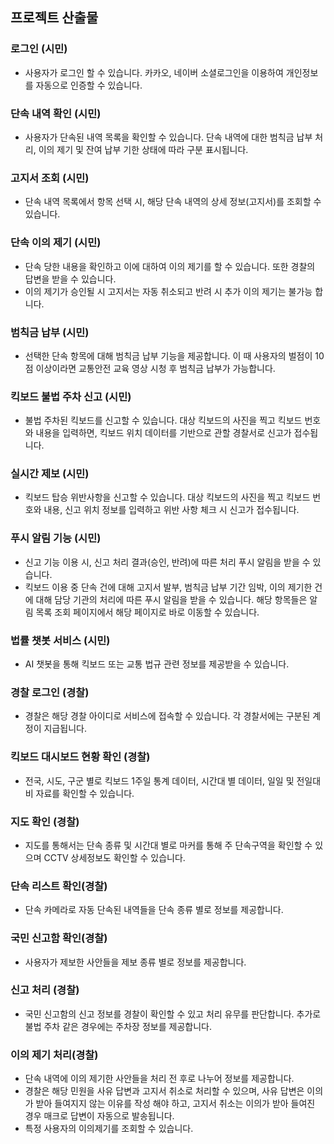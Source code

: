 
## 프로젝트 산출물

### 로그인 (시민)

- 사용자가 로그인 할 수 있습니다. 카카오, 네이버 소셜로그인을 이용하여 개인정보를 자동으로 인증할 수 있습니다.

### 단속 내역 확인 (시민)

- 사용자가 단속된 내역 목록을 확인할 수 있습니다. 단속 내역에 대한 범칙금 납부 처리, 이의 제기 및 잔여 납부 기한 상태에 따라 구분 표시됩니다.

### 고지서 조회 (시민)

- 단속 내역 목록에서 항목 선택 시, 해당 단속 내역의 상세 정보(고지서)를 조회할 수 있습니다.

### 단속 이의 제기 (시민)

- 단속 당한 내용을 확인하고 이에 대하여 이의 제기를 할 수 있습니다. 또한 경찰의 답변을 받을 수 있습니다.
- 이의 제기가 승인될 시 고지서는 자동 취소되고 반려 시 추가 이의 제기는 불가능 합니다.

### 범칙금 납부 (시민)

- 선택한 단속 항목에 대해 범칙금 납부 기능을 제공합니다. 이 때 사용자의 벌점이 10점 이상이라면 교통안전 교육 영상 시청 후 범칙금 납부가 가능합니다.


### 킥보드 불법 주차 신고 (시민)

- 불법 주차된 킥보드를 신고할 수 있습니다. 대상 킥보드의 사진을 찍고 킥보드 번호와 내용을 입력하면, 킥보드 위치 데이터를 기반으로 관할 경찰서로 신고가 접수됩니다.
    

### 실시간 제보 (시민)

- 킥보드 탑승 위반사항을 신고할 수 있습니다. 대상 킥보드의 사진을 찍고 킥보드 번호와 내용, 신고 위치 정보를 입력하고 위반 사항 체크 시 신고가 접수됩니다.

### 푸시 알림 기능 (시민)

- 신고 기능 이용 시, 신고 처리 결과(승인, 반려)에 따른 처리 푸시 알림을 받을 수 있습니다.
- 킥보드 이용 중 단속 건에 대해 고지서 발부, 범칙금 납부 기간 임박, 이의 제기한 건에 대해 담당 기관의 처리에 따른 푸시 알림을 받을 수 있습니다. 해당 항목들은 알림 목록 조회 페이지에서 해당 페이지로 바로 이동할 수 있습니다.

### 법률 챗봇 서비스 (시민)

- AI 챗봇을 통해 킥보드 또는 교통 법규 관련 정보를 제공받을 수 있습니다.


### 경찰 로그인 (경찰)

- 경찰은 해당 경찰 아이디로 서비스에 접속할 수 있습니다. 각 경찰서에는 구분된 계정이 지급됩니다.


### 킥보드 대시보드 현황 확인 (경찰)

- 전국, 시도, 구군 별로 킥보드 1주일 통계 데이터, 시간대 별 데이터, 일일 및 전일대비 자료를 확인할 수 있습니다.

### 지도 확인 (경찰)
- 지도를 통해서는 단속 종류 및 시간대 별로 마커를 통해 주 단속구역을 확인할 수 있으며 CCTV 상세정보도 확인할 수 있습니다.

### 단속 리스트 확인(경찰)

- 단속 카메라로 자동 단속된 내역들을 단속 종류 별로 정보를 제공합니다.

### 국민 신고함 확인(경찰)

- 사용자가 제보한 사안들을 제보 종류 별로 정보를 제공합니다.

### 신고 처리 (경찰)
- 국민 신고함의 신고 정보를 경찰이 확인할 수 있고 처리 유무를 판단합니다. 추가로 불법 주차 같은 경우에는 주차장 정보를 제공합니다.

### 이의 제기 처리(경찰)

- 단속 내역에 이의 제기한 사안들을 처리 전 후로 나누어 정보를 제공합니다.
- 경찰은 해당 민원을 사유 답변과 고지서 취소로 처리할 수 있으며, 사유 답변은 이의가 받아 들여지지 않는 이유를 작성 해야 하고, 고지서 취소는 이의가 받아 들여진 경우 매크로 답변이 자동으로 발송됩니다.
- 특정 사용자의 이의제기를 조회할 수 있습니다.
